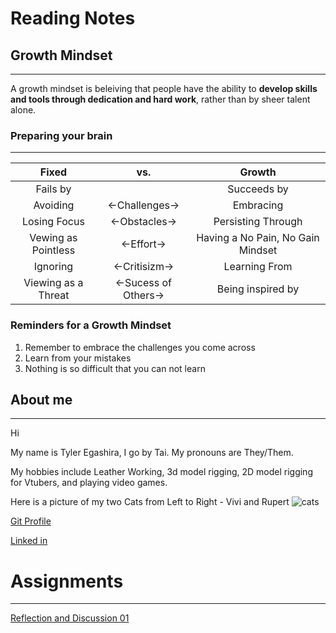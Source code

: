 # Reading Notes

## Growth Mindset
---

A growth mindset is beleiving that people have the ability to **develop skills and tools through dedication and hard work**, rather than by sheer talent alone.


### Preparing your brain
---

|Fixed|vs.|Growth|
|:---:|:---:| :---: |
| Fails by||Succeeds by|
|Avoiding|<-Challenges->|Embracing|
|Losing Focus|<-Obstacles->|Persisting Through|
|Vewing as Pointless|<-Effort->|Having a No Pain, No Gain Mindset|
|Ignoring| <-Critisizm->| Learning From|
|Viewing as a Threat|<-Sucess of Others->|Being inspired by|

### Reminders for a Growth Mindset
1. Remember to embrace the challenges you come across
2. Learn from your mistakes
3. Nothing is so difficult that you can not learn


## About me
---
Hi

My name is Tyler Egashira, I go by Tai. My pronouns are They/Them.

My hobbies include Leather Working, 3d model rigging, 2D model rigging for Vtubers, and playing video games.

Here is a picture of my two Cats from Left to Right - Vivi and Rupert
![cats](https://github.com/wildwoodwaltz/reading-notes/blob/main/assets/images/vivandrupert.png?raw=true)

[Git Profile](https://github.com/wildwoodwaltz)

[Linked in](https://www.linkedin.com/in/tyleregashira/)


# Assignments
---

[Reflection and Discussion 01](https://github.com/wildwoodwaltz/reading-notes/blob/main/Refection%20and%20Discussion%2001.md)
